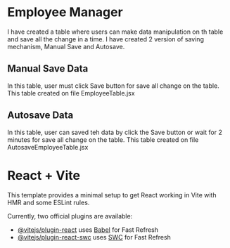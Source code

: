 # Employee Manager

I have created a table where users can make data manipulation on th table and save all the change in a time. I have created 2 version of saving mechanism, Manual Save and Autosave.

## Manual Save Data
In this table, user must click Save button for save all change on the table. This table created on file EmployeeTable.jsx

## Autosave Data
In this table, user can saved teh data by click the Save button or wait for 2 minutes for save all change on the table. This table created on file AutosaveEmployeeTable.jsx

# React + Vite

This template provides a minimal setup to get React working in Vite with HMR and some ESLint rules.

Currently, two official plugins are available:

- [@vitejs/plugin-react](https://github.com/vitejs/vite-plugin-react/blob/main/packages/plugin-react/README.md) uses [Babel](https://babeljs.io/) for Fast Refresh
- [@vitejs/plugin-react-swc](https://github.com/vitejs/vite-plugin-react-swc) uses [SWC](https://swc.rs/) for Fast Refresh
